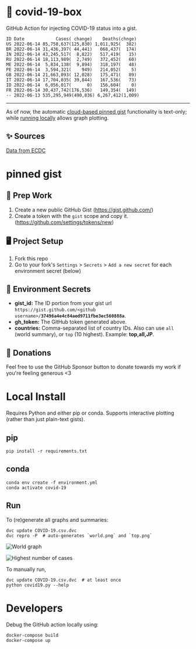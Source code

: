 # 🏥 covid-19-box

GitHub Action for injecting COVID-19 status into a gist.

```
ID Date            Cases( change)    Deaths(chnge)
US 2022-06-14 85,758,637(125,830) 1,011,925(  382)
BR 2022-06-14 31,436,397( 44,441)   668,437(  174)
IN 2022-06-14 43,245,517(  8,822)   517,419(   15)
RU 2022-06-14 18,113,989(  2,749)   372,452(   60)
ME 2022-06-14  5,834,138(  9,894)   318,197(   48)
PE 2022-06-14  3,594,321(    949)   214,052(    5)
GB 2022-06-14 21,663,093( 12,028)   175,471(   89)
IT 2022-06-14 17,704,035( 39,844)   167,536(   73)
ID 2022-06-14  6,056,017(      0)   156,604(    0)
FR 2022-06-14 30,437,742(176,536)   149,354(  149)
-- 2022-06-13 535,295,949(490,836) 6,267,412(1,009)
```

---

As of now, the automatic [cloud-based pinned gist](#pinned-gist) functionality is text-only;
while [running locally](#local-install) allows graph plotting.

## ✨ Sources

[Data from ECDC](https://www.ecdc.europa.eu/en/publications-data/download-todays-data-geographic-distribution-covid-19-cases-worldwide)

# pinned gist

## 🎒 Prep Work
1. Create a new public GitHub Gist (https://gist.github.com/)
1. Create a token with the `gist` scope and copy it. (https://github.com/settings/tokens/new)

## 🖥 Project Setup
1. Fork this repo
1. Go to your fork's `Settings` > `Secrets` > `Add a new secret` for each environment secret (below)

## 🤫 Environment Secrets
- **gist_id:** The ID portion from your gist url `https://gist.github.com/<github username>/`**`37496a4e4c84aed9711fbe3ec560888a`**.
- **gh_token:** The GitHub token generated above.
- **countries:** Comma-separated list of country IDs. Also can use `all` (world summary), or `top` (10 highest). Example: **top,all,JP**.

## 💸 Donations

Feel free to use the GitHub Sponsor button to donate towards my work if you're feeling generous <3

# Local Install

Requires Python and either pip or conda. Supports interactive plotting (rather than just plain-text gists).

## pip

```
pip install -r requirements.txt
```

## conda

```
conda env create -f environment.yml
conda activate covid-19
```

## Run

To (re)generate all graphs and summaries:

```
dvc update COVID-19.csv.dvc
dvc repro -P  # auto-generates `world.png` and `top.png`
```

![World graph](world.png)

![Highest number of cases](top.png)

To manually run,

```
dvc update COVID-19.csv.dvc  # at least once
python covid19.py --help
```

# Developers

Debug the GitHub action locally using:

```
docker-compose build
docker-compose up
```
